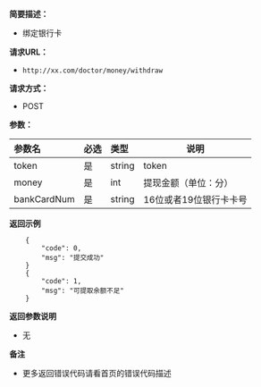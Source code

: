 
    
**简要描述：** 

- 绑定银行卡

**请求URL：** 
- ` http://xx.com/doctor/money/withdraw `
  
**请求方式：**
- POST 

**参数：** 

|参数名|必选|类型|说明|
|:----    |:---|:----- |-----   |
|token |是  |string |token   |
|money |是  |int |提现金额（单位：分）   |
|bankCardNum |是  |string |16位或者19位银行卡卡号      |

 **返回示例**

``` 
    {
        "code": 0,
        "msg": "提交成功"
    }
    {
        "code": 1,
        "msg": "可提取余额不足"
    }
```

 **返回参数说明** 

- 无

 **备注** 

- 更多返回错误代码请看首页的错误代码描述


